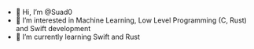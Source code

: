 - 👋 Hi, I’m @Suad0
- 👀 I’m interested in Machine Learning, Low Level Programming (C, Rust) and Swift development
- 🌱 I’m currently learning Swift and Rust



